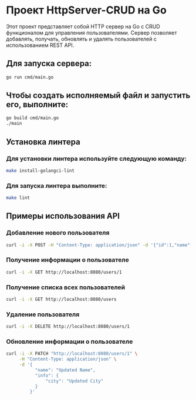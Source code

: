 # Проект HttpServer-CRUD на Go

Этот проект представляет собой HTTP сервер на Go с CRUD функционалом для управления пользователями. Сервер позволяет добавлять, получать, обновлять и удалять пользователей с использованием REST API.
## Для запуска сервера:

```bash
go run cmd/main.go
```
## Чтобы создать исполняемый файл и запустить его, выполните:

```bash
go build cmd/main.go
./main
```

## Установка линтера

### Для установки линтера используйте следующую команду:

```bash
make install-golangci-lint
```

### Для запуска линтера выполните:

```bash
make lint
```
## Примеры использования API

### Добавление нового пользователя

```bash
curl -i -X POST -H "Content-Type: application/json" -d '{"id":1,"name":"Alexy Laiho","age":41,"email":"alexycobhc@example.com","info":{"street":"123 Main St","city":"Anytown"}}' http://localhost:8080/newuser
```
### Получение информации о пользователе

```bash
curl -i -X GET http://localhost:8080/users/1
```

### Получение списка всех пользователей

```bash
curl -i -X GET http://localhost:8080/users
```
### Удаление пользователя

```bash
curl -i -X DELETE http://localhost:8080/users/1
```

### Обновление информации о пользователе

```bash
curl -i -X PATCH "http://localhost:8080/users/1" \
     -H "Content-Type: application/json" \
     -d '{
           "name": "Updated Name",
           "info": {
               "city": "Updated City"
           }
         }'
```